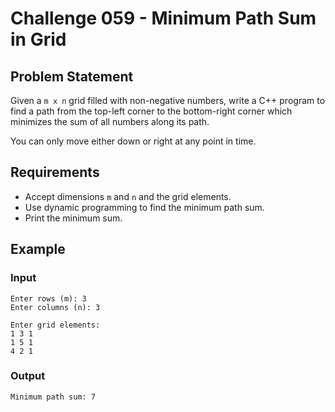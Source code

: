 # Challenge 059 - Minimum Path Sum in Grid

## Problem Statement

Given a `m x n` grid filled with non-negative numbers, write a C++ program to find a path from the top-left corner to the bottom-right corner which minimizes the sum of all numbers along its path.

You can only move either down or right at any point in time.

## Requirements

- Accept dimensions `m` and `n` and the grid elements.
- Use dynamic programming to find the minimum path sum.
- Print the minimum sum.

## Example

### Input
```
Enter rows (m): 3  
Enter columns (n): 3  

Enter grid elements:
1 3 1  
1 5 1  
4 2 1
```
### Output
```
Minimum path sum: 7
```